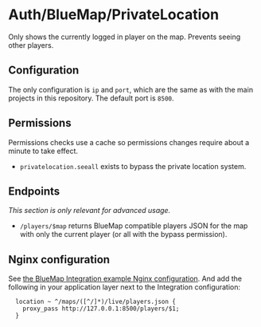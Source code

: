 # Auth/BlueMap/PrivateLocation

Only shows the currently logged in player on the map.
Prevents seeing other players.

## Configuration

The only configuration is `ip` and `port`, which are the same as with the main projects in this repository.
The default port is `8500`.

## Permissions

Permissions checks use a cache so permissions changes require about a minute to take effect.

- `privatelocation.seeall` exists to bypass the private location system.

## Endpoints

*This section is only relevant for advanced usage.*

- `/players/$map` returns BlueMap compatible players JSON for the map with only the current player
(or all with the bypass permission).

## Nginx configuration

See [the BlueMap Integration example Nginx configuration](https://github.com/Chicken/Auth/tree/master/BlueMap/Integration#example-nginx).
And add the following in your application layer next to the Integration configuration:

```nginx
  location ~ ^/maps/([^/]*)/live/players.json {
    proxy_pass http://127.0.0.1:8500/players/$1;
  }
```
